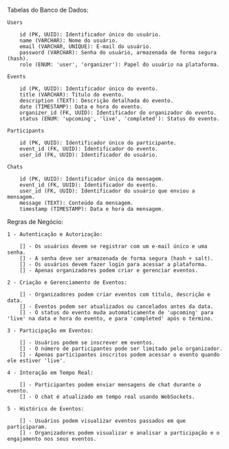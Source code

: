 Tabelas do Banco de Dados:

    Users

        id (PK, UUID): Identificador único do usuário.
        name (VARCHAR): Nome do usuário.
        email (VARCHAR, UNIQUE): E-mail do usuário.
        password (VARCHAR): Senha do usuário, armazenada de forma segura (hash).
        role (ENUM: 'user', 'organizer'): Papel do usuário na plataforma.

    Events

        id (PK, UUID): Identificador único do evento.
        title (VARCHAR): Título do evento.
        description (TEXT): Descrição detalhada do evento.
        date (TIMESTAMP): Data e hora do evento.
        organizer_id (FK, UUID): Identificador do organizador do evento.
        status (ENUM: 'upcoming', 'live', 'completed'): Status do evento.

    Participants

        id (PK, UUID): Identificador único do participante.
        event_id (FK, UUID): Identificador do evento.
        user_id (FK, UUID): Identificador do usuário.

    Chats

        id (PK, UUID): Identificador único da mensagem.
        event_id (FK, UUID): Identificador do evento.
        user_id (FK, UUID): Identificador do usuário que enviou a mensagem.
        message (TEXT): Conteúdo da mensagem.
        timestamp (TIMESTAMP): Data e hora da mensagem.

Regras de Negócio:

    1 - Autenticação e Autorização:

        [] - Os usuários devem se registrar com um e-mail único e uma senha.
        [] - A senha deve ser armazenada de forma segura (hash + salt).
        [] - Os usuários devem fazer login para acessar a plataforma.
        [] - Apenas organizadores podem criar e gerenciar eventos.

    2 - Criação e Gerenciamento de Eventos:

        [] - Organizadores podem criar eventos com título, descrição e data.
        [] - Eventos podem ser atualizados ou cancelados antes da data.
        [] - O status do evento muda automaticamente de 'upcoming' para 'live' na data e hora do evento, e para 'completed' após o término.

    3 - Participação em Eventos:

        [] - Usuários podem se inscrever em eventos.
        [] - O número de participantes pode ser limitado pelo organizador.
        [] - Apenas participantes inscritos podem acessar o evento quando ele estiver 'live'.

    4 - Interação em Tempo Real:

        [] - Participantes podem enviar mensagens de chat durante o evento.
        [] - O chat é atualizado em tempo real usando WebSockets.

    5 - Histórico de Eventos:

        [] - Usuários podem visualizar eventos passados em que participaram.
        [] - Organizadores podem visualizar e analisar a participação e o engajamento nos seus eventos.
